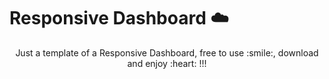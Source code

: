 # Responsive Dashboard :cloud:
<p align="center">
    Just a template of a Responsive Dashboard, free to use :smile:, download and enjoy :heart: !!!
</p>